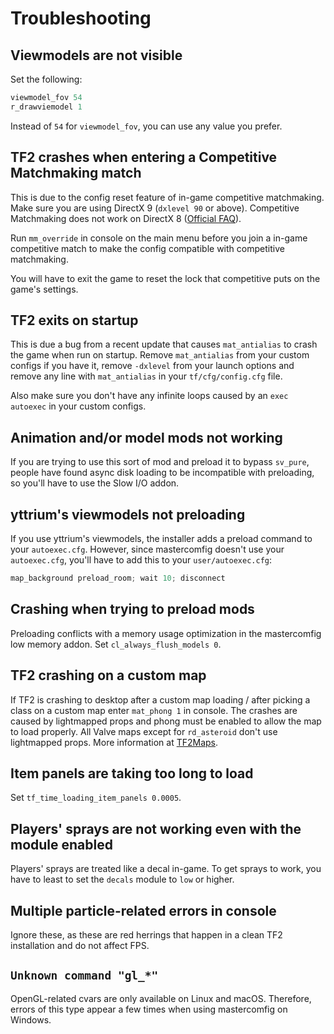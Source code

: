 # Troubleshooting

## Viewmodels are not visible

Set the following:

```c
viewmodel_fov 54
r_drawviemodel 1
```

Instead of `54` for `viewmodel_fov`, you can use any value you prefer.

## TF2 crashes when entering a Competitive Matchmaking match

This is due to the config reset feature of in-game competitive matchmaking.  
Make sure you are using DirectX 9 (`dxlevel 90` or above). Competitive Matchmaking does not work on DirectX 8 ([Official FAQ](https://www.teamfortress.com/meetyourmatch/faq/)).

Run `mm_override` in console on the main menu before you join a in-game
competitive match to make the config compatible with competitive matchmaking.

You will have to exit the game to reset the lock that competitive puts on the game's settings.

## TF2 exits on startup

This is due a bug from a recent update that causes `mat_antialias` to crash the game when run on startup. Remove `mat_antialias` from your custom configs if you have it, remove `-dxlevel` from your launch options and remove any line with `mat_antialias` in your `tf/cfg/config.cfg` file.

Also make sure you don't have any infinite loops caused by an `exec autoexec` in your custom configs.

## Animation and/or model mods not working

If you are trying to use this sort of mod and preload it to bypass `sv_pure`, people have found async disk loading to be incompatible with preloading, so you'll have to use the Slow I/O addon.

## yttrium's viewmodels not preloading

If you use yttrium's viewmodels, the installer adds a preload command to your `autoexec.cfg`. However, since mastercomfig doesn't use your `autoexec.cfg`, you'll have to add this to your `user/autoexec.cfg`:

```c
map_background preload_room; wait 10; disconnect
```

## Crashing when trying to preload mods

Preloading conflicts with a memory usage optimization in the mastercomfig low memory addon. Set `cl_always_flush_models 0`.

## TF2 crashing on a custom map

If TF2 is crashing to desktop after a custom map loading / after picking a class on a custom map enter `mat_phong 1` in console. The crashes are caused by lightmapped props and phong must be enabled to allow the map to load properly. All Valve maps except for `rd_asteroid` don't use lightmapped props. More information at [TF2Maps](https://tf2maps.net/threads/guide-prop-lightmaps.24682/).

## Item panels are taking too long to load

Set `tf_time_loading_item_panels 0.0005`.

## Players' sprays are not working even with the module enabled

Players' sprays are treated like a decal in-game. To get sprays to work, you have to least to set the `decals` module to `low` or higher.

## Multiple particle-related errors in console

Ignore these, as these are red herrings that happen in a clean TF2 installation and do not affect FPS.

## `Unknown command "gl_*"`

OpenGL-related cvars are only available on Linux and macOS. Therefore, errors of this type appear a few times when using mastercomfig on Windows.
